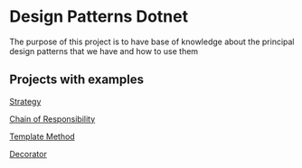 ﻿# Design Patterns Dotnet

The purpose of this project is to have base of knowledge about the principal design patterns that we have and how to use them

## Projects with examples

[Strategy](./src/Strategy/Readme.md)

[Chain of Responsibility](./src/ChainOfResponsibility/Readme.md)

[Template Method](./src/TemplateMethod/Readme.md)

[Decorator](./src/Decorator/Readme.md)